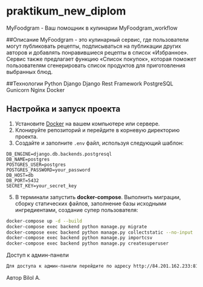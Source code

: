 # praktikum_new_diplom
MyFoodgram - Ваш помощник в кулинарии
MyFoodgram_workflow

##Описание
MyFoodgram - это кулинарный сервис, где пользователи могут публиковать рецепты, подписываться на публикации других авторов и добавлять понравившиеся рецепты в список «Избранное». Сервис также предлагает функцию «Список покупок», которая поможет пользователям сгенерировать список продуктов для приготовления выбранных блюд.

##Технологии
Python
Django
Django Rest Framework
PostgreSQL
Gunicorn
Nginx
Docker

## Настройка и запуск проекта

1. Установите [Docker](https://docs.docker.com/get-docker/) на вашем компьютере или сервере.
2. Клонируйте репозиторий и перейдите в корневую директорию проекта.
3. Создайте и заполните `.env` файл, используя следующий шаблон:

```.env
DB_ENGINE=django.db.backends.postgresql
DB_NAME=postgres
POSTGRES_USER=postgres
POSTGRES_PASSWORD=your_password
DB_HOST=db
DB_PORT=5432
SECRET_KEY=your_secret_key
```

5. В терминали запустить **docker-compose**. Выполнить миграции, сборку статических файлов, заполнение базы исходными ингредиентами, создание супер пользователя:
```bash
docker-compose up -d --build
docker-compose exec backend python manage.py migrate
docker-compose exec backend python manage.py collectstatic --no-input
docker-compose exec backend python manage.py importcsv
docker-compose exec backend python manage.py createsuperuser
```
Доступ к админ-панели

```bash
Для доступа к админ-панели перейдите по адресу http://84.201.162.233:81/admin и используйте учетные данные суперпользователя.
```

Автор
Вilol A.
